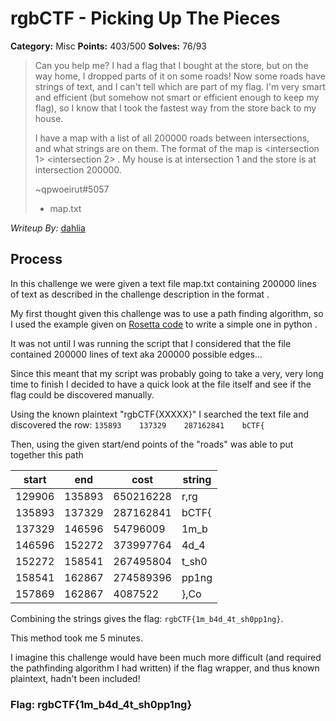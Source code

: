 # rgbCTF - Picking Up The Pieces

**Category:** Misc
**Points:** 403/500
**Solves:** 76/93

> Can you help me? I had a flag that I bought at the store, but on the way home, I dropped parts of it on some roads! Now some roads have strings of text, and I can't tell which are part of my flag. I'm very smart and efficient (but somehow not smart or efficient enough to keep my flag), so I know that I took the fastest way from the store back to my house.
>
> I have a map with a list of all 200000 roads between intersections, and what strings are on them. The format of the map is <intersection 1> <intersection 2> <distance> <string on the road>. My house is at intersection 1 and the store is at intersection 200000.
>
> ~qpwoeirut#5057
>
> - map.txt


*Writeup By:* [dahlia](https://github.com/orangeblossomest)

## Process

In this challenge we were given a text file map.txt containing 200000 lines of text as described in the challenge description in the format <start node> <end node> <cost> <flag value>.

My first thought given this challenge was to use a path finding algorithm, so I used the example given on [Rosetta code](https://rosettacode.org/wiki/Dijkstra%27s_algorithm#Python) to write a simple one in python .

It was not until I was running the script that I considered that the file contained 200000 lines of text aka 200000 possible edges...

Since this meant that my script was probably going to take a very, very long time to finish I decided to have a quick look at the file itself and see if the flag could be discovered manually.

Using the known plaintext "rgbCTF{XXXXX}" I searched the text file and discovered the row: `135893    137329    287162841    bCTF{`

Then, using the given start/end points of the "roads" was able to put together this path

 start|  end |   cost  | string
------|------|---------|-----
129906|135893|650216228|r,rg
135893|137329|287162841|bCTF{
137329|146596|54796009|1m_b
146596|152272|373997764|4d_4
152272|158541|267495804|t_sh0
158541|162867|274589396|pp1ng
157869|162867|4087522|},Co

Combining the strings gives the flag: `rgbCTF{1m_b4d_4t_sh0pp1ng}`. 

This method took me 5 minutes.

I imagine this challenge would have been much more difficult (and required the pathfinding algorithm I had written) if the flag wrapper, and thus known plaintext, hadn't been included!

### Flag: rgbCTF{1m_b4d_4t_sh0pp1ng}





